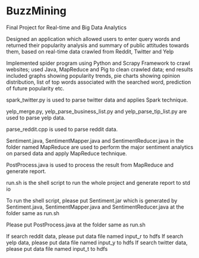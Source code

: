 # BuzzMining
Final Project for Real-time and Big Data Analytics

Designed an application which allowed users to enter query words and returned their popularity analysis and summary of public attitudes towards them, based on real-time data crawled from Reddit, Twitter and Yelp 

Implemented spider program using Python and Scrapy Framework to crawl websites; used Java, MapReduce and Pig to clean crawled data; end results included graphs showing popularity trends, pie charts showing opinion distribution, list of top words associated with the searched word, prediction of future popularity etc.

spark_twitter.py is used to parse twitter data and applies Spark technique.

yelp_merge.py, yelp_parse_business_list.py and yelp_parse_tip_list.py are used to parse yelp data.

parse_reddit.cpp is used to parse reddit data.

Sentiment.java, SentimentMapper.java and SentimentReducer.java in the folder named MapReduce are used to perform the major sentiment analytics on parsed data and apply MapReduce technique. 

PostProcess.java is used to process the result from MapReduce and generate report. 

run.sh is the shell script to run the whole project and generate report to std io

To run the shell script, please put Sentiment.jar which is generated by Sentiment.java, SentimentMapper.java and SentimentReducer.java at the folder same as run.sh

Please put PostProcess.java at the folder same as run.sh

If search reddit data, please put data file named input_r to hdfs
If search yelp data, please put data file named input_y to hdfs
If search twitter data, please put data file named input_t to hdfs

